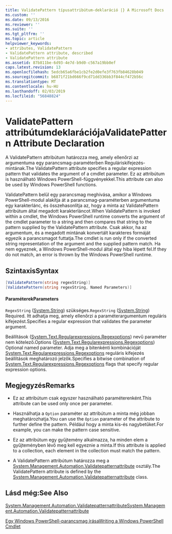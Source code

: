 ```yaml
---
title: ValidatePattern típusattribútum-deklaráció |} A Microsoft Docs
ms.custom: ''
ms.date: 09/13/2016
ms.reviewer: ''
ms.suite: ''
ms.tgt_pltfrm: ''
ms.topic: article
helpviewer_keywords:
- attributes, ValidatePattern
- ValidatePattern attribute, described
- ValidatePattern attribute
ms.assetid: 87b811be-6d93-4e7d-b9d0-c567a19bb0ef
caps.latest.revision: 13
ms.openlocfilehash: 5edcb65a6fbe1cb2fe2d0efe3f763fb84628b049
ms.sourcegitcommit: b6871f21bd666f9cd71dd336bb3f844cf472b56c
ms.translationtype: MT
ms.contentlocale: hu-HU
ms.lasthandoff: 02/03/2019
ms.locfileid: "56848824"
---
```

# <a name="validatepattern-attribute-declaration"></a><span data-ttu-id="50f9c-102">ValidatePattern attribútumdeklarációja</span><span class="sxs-lookup"><span data-stu-id="50f9c-102">ValidatePattern Attribute Declaration</span></span>

<span data-ttu-id="50f9c-103">A ValidatePattern attribútum határozza meg, amely ellenőrzi az argumentuma egy parancsmag-paraméterben Reguláriskifejezés-mintának.</span><span class="sxs-lookup"><span data-stu-id="50f9c-103">The ValidatePattern attribute specifies a regular expression pattern that validates the argument of a cmdlet parameter.</span></span> <span data-ttu-id="50f9c-104">Ez az attribútum is használható Windows PowerShell-függvényekkel.</span><span class="sxs-lookup"><span data-stu-id="50f9c-104">This attribute can also be used by Windows PowerShell functions.</span></span>

<span data-ttu-id="50f9c-105">ValidatePattern belül egy parancsmag meghívása, amikor a Windows PowerShell-modul alakítja át a parancsmag-paraméterben argumentuma egy karakterlánc, és összehasonlítja az, hogy a minta az ValidatePattern attribútum által megadott karakterláncot.</span><span class="sxs-lookup"><span data-stu-id="50f9c-105">When ValidatePattern is invoked within a cmdlet, the Windows PowerShell runtime converts the argument of the cmdlet parameter to a string and then compares that string to the pattern supplied by the ValidatePattern attribute.</span></span> <span data-ttu-id="50f9c-106">Csak akkor, ha az argumentum, és a megadott mintának konvertált karakteres formáját egyezik a parancsmagot futtatja.</span><span class="sxs-lookup"><span data-stu-id="50f9c-106">The cmdlet is run only if the converted string representation of the argument and the supplied pattern match.</span></span> <span data-ttu-id="50f9c-107">Ha nem egyeznek, a Windows PowerShell-modul által egy hiba lépett fel.</span><span class="sxs-lookup"><span data-stu-id="50f9c-107">If they do not match, an error is thrown by the Windows PowerShell runtime.</span></span>

## <a name="syntax"></a><span data-ttu-id="50f9c-108">Szintaxis</span><span class="sxs-lookup"><span data-stu-id="50f9c-108">Syntax</span></span>

```csharp
[ValidatePattern(string regexString)]
[ValidatePattern(string regexString, Named Parameters)]
```

#### <a name="parameters"></a><span data-ttu-id="50f9c-109">Paraméterek</span><span class="sxs-lookup"><span data-stu-id="50f9c-109">Parameters</span></span>

<span data-ttu-id="50f9c-110">`RegexString` ([System.String](/dotnet/api/System.String)) szükséges.</span><span class="sxs-lookup"><span data-stu-id="50f9c-110">`RegexString` ([System.String](/dotnet/api/System.String)) Required.</span></span> <span data-ttu-id="50f9c-111">Itt adhatja meg, amely ellenőrzi a paraméterargumentum reguláris kifejezést.</span><span class="sxs-lookup"><span data-stu-id="50f9c-111">Specifies a regular expression that validates the parameter argument.</span></span>

<span data-ttu-id="50f9c-112">Beállítások ([System.Text.Regularexpressions.Regexoptions](/dotnet/api/System.Text.RegularExpressions.RegexOptions)) nevű paraméter nem kötelező.</span><span class="sxs-lookup"><span data-stu-id="50f9c-112">Options ([System.Text.Regularexpressions.Regexoptions](/dotnet/api/System.Text.RegularExpressions.RegexOptions)) Optional named parameter.</span></span> <span data-ttu-id="50f9c-113">Adja meg a bitenkénti kombinációját [System.Text.Regularexpressions.Regexoptions](/dotnet/api/System.Text.RegularExpressions.RegexOptions) reguláris kifejezés beállítások meghatározó jelzők.</span><span class="sxs-lookup"><span data-stu-id="50f9c-113">Specifies a bitwise combination of [System.Text.Regularexpressions.Regexoptions](/dotnet/api/System.Text.RegularExpressions.RegexOptions) flags that specify regular expression options.</span></span>

## <a name="remarks"></a><span data-ttu-id="50f9c-114">Megjegyzés</span><span class="sxs-lookup"><span data-stu-id="50f9c-114">Remarks</span></span>

- <span data-ttu-id="50f9c-115">Ez az attribútum csak egyszer használható paraméterenként.</span><span class="sxs-lookup"><span data-stu-id="50f9c-115">This attribute can be used only once per parameter.</span></span>

- <span data-ttu-id="50f9c-116">Használhatja a `Option` paraméter az attribútum a minta még jobban meghatározhatja.</span><span class="sxs-lookup"><span data-stu-id="50f9c-116">You can use the `Option` parameter of the attribute to further define the pattern.</span></span> <span data-ttu-id="50f9c-117">Például hogy a minta kis-és nagybetűket.</span><span class="sxs-lookup"><span data-stu-id="50f9c-117">For example, you can make the pattern case sensitive.</span></span>

- <span data-ttu-id="50f9c-118">Ez az attribútum egy gyűjtemény alkalmazza, ha minden elem a gyűjteményben lévő meg kell egyeznie a minta.</span><span class="sxs-lookup"><span data-stu-id="50f9c-118">If this attribute is applied to a collection, each element in the collection must match the pattern.</span></span>

- <span data-ttu-id="50f9c-119">A ValidatePattern attribútum határozza meg a [System.Management.Automation.Validatepatternattribute](/dotnet/api/System.Management.Automation.ValidatePatternAttribute) osztály.</span><span class="sxs-lookup"><span data-stu-id="50f9c-119">The ValidatePattern attribute is defined by the [System.Management.Automation.Validatepatternattribute](/dotnet/api/System.Management.Automation.ValidatePatternAttribute) class.</span></span>

## <a name="see-also"></a><span data-ttu-id="50f9c-120">Lásd még:</span><span class="sxs-lookup"><span data-stu-id="50f9c-120">See Also</span></span>

[<span data-ttu-id="50f9c-121">System.Management.Automation.Validatepatternattribute</span><span class="sxs-lookup"><span data-stu-id="50f9c-121">System.Management.Automation.Validatepatternattribute</span></span>](/dotnet/api/System.Management.Automation.ValidatePatternAttribute)

[<span data-ttu-id="50f9c-122">Egy Windows PowerShell-parancsmag írása</span><span class="sxs-lookup"><span data-stu-id="50f9c-122">Writing a Windows PowerShell Cmdlet</span></span>](./writing-a-windows-powershell-cmdlet.md)
